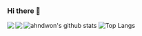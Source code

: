 ### Hi there 👋

<!--
**ChoWonmin/ChoWonmin** is a ✨ _special_ ✨ repository because its `README.md` (this file) appears on your GitHub profile.

Here are some ideas to get you started:

- 🔭 I’m currently working on ...
- 🌱 I’m currently learning ...
- 👯 I’m looking to collaborate on ...
- 🤔 I’m looking for help with ...
- 💬 Ask me about ...
- 📫 How to reach me: ...
- 😄 Pronouns: ...
- ⚡ Fun fact: ...
-->

<a href="https://chowonmin.github.io/portfolio/">
  <img align="left" src="https://github-readme-stats.vercel.app/api?username=ChoWonmin&count_private=true&show_icons=true" />
</a>

<a href="https://chowonmin.github.io/portfolio/">
  <img align="left" src="https://github-readme-stats.vercel.app/api/top-langs/?username=ChoWonmin&hide=html" />
</a>

![ahndwon's github stats](https://github-readme-stats.vercel.app/api?username=ChoWonmin&count_private=true&hide=issues)
![Top Langs](https://github-readme-stats.vercel.app/api/top-langs/?username=ChoWonmin&layout=compact)
